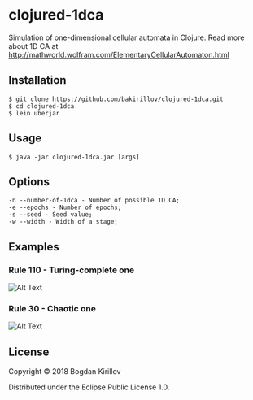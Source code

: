 # clojured-1dca

Simulation of one-dimensional cellular automata in Clojure. 
Read more about 1D CA at http://mathworld.wolfram.com/ElementaryCellularAutomaton.html

## Installation

    $ git clone https://github.com/bakirillov/clojured-1dca.git
    $ cd clojured-1dca
    $ lein uberjar

## Usage

    $ java -jar clojured-1dca.jar [args]

## Options

    -n --number-of-1dca - Number of possible 1D CA;   
    -e --epochs - Number of epochs;   
    -s --seed - Seed value;
    -w --width - Width of a stage;
    

## Examples

### Rule 110 - Turing-complete one
![Alt Text](https://github.com/bakirillov/clojured-1dca/rule110.png)

### Rule 30 - Chaotic one
![Alt Text](https://github.com/bakirillov/clojured-1dca/rule30.png)

## License

Copyright © 2018 Bogdan Kirillov

Distributed under the Eclipse Public License 1.0.
